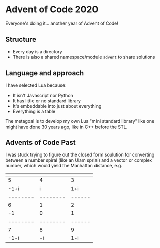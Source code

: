 # Advent of Code 2020

Everyone's doing it... another year of Advent of Code!

## Structure

- Every day is a directory
- There is also a shared namespace/module `advent` to share solutions


## Language and approach

I have selected Lua because:

* It isn't Javascript nor Python
* It has little or no standard library
* It's embeddable into just about everything
* Everything is a table

The metagoal is to develop my own Lua "mini standard library" like one might
have done 30 years ago, like in C\+\+ before the STL.

## Advents of Code Past

I was stuck trying to figure out the closed form soulution for converting between a number spiral (like an Ulam sprial) and a vector or complex number, which would yield the Manhattan distance, e.g.

| []() | | |
|-|-|-|
|   5    |    4   |   3  |
| -1+i   |    i   |  1+i |
|--------|--------|------|
|   6    |    1   |   2  |
|  -1    |    0   |   1  |
|--------|--------|------|
|   7    |    8   |   9  |
| -1-i   |   -i   |  1-i |
